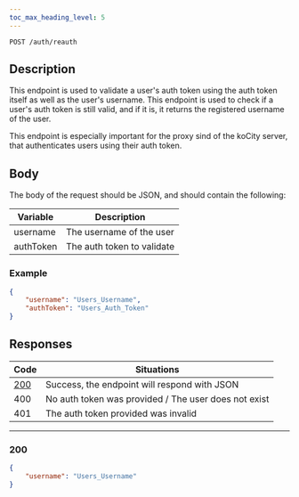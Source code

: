 ```yaml
---
toc_max_heading_level: 5
---
```


```
POST /auth/reauth
```

## Description

This endpoint is used to validate a user's auth token using the auth token itself as well as the user's username. This endpoint is used to check if a user's auth token is still valid, and if it is, it returns the registered username of the user.

This endpoint is especially important for the proxy sind of the koCity server, that authenticates users using their auth token.

## Body

The body of the request should be JSON, and should contain the following:

| Variable | Description |
| -------- | -------- |
| username | The username of the user |
| authToken | The auth token to validate |

### Example

```json
{
    "username": "Users_Username",
    "authToken": "Users_Auth_Token"
}
```

## Responses

| Code | Situations |
| -------- | -------- |
| [200](#200) | Success, the endpoint will respond with JSON |
| 400  | No auth token was provided / The user does not exist |
| 401  | The auth token provided was invalid |

***

### 200

```json
{
    "username": "Users_Username"
}
```